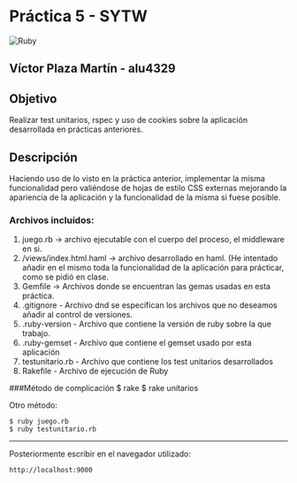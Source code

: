 # Práctica 5 - SYTW  
![Ruby](http://medularis.com/assets/ruby-fbdcfd4fc56395d1df69240ccd77275e.png)

## Víctor Plaza Martín - alu4329

## Objetivo
Realizar test unitarios, rspec y uso de cookies sobre la aplicación desarrollada en prácticas anteriores.

## Descripción
 Haciendo uso de lo visto en la práctica anterior, implementar la misma funcionalidad pero valiéndose de hojas de estilo CSS externas mejorando la apariencia de la aplicación y la funcionalidad de la misma si fuese posible.

### Archivos incluídos:
1. juego.rb -> archivo ejecutable con el cuerpo del proceso, el middleware en si.
2. /views/index.html.haml -> archivo desarrollado en haml. (He intentado añadir en el mismo toda la funcionalidad de la aplicación para prácticar, como se pidió en clase.
3. Gemfile -> Archivos donde se encuentran las gemas usadas en esta práctica.
4. .gitignore - Archivo dnd se especifican los archivos que no deseamos añadir al control de versiones.
5. .ruby-version - Archivo que contiene la versión de ruby sobre la que trabajo.
6. .ruby-gemset - Archivo que contiene el gemset usado por esta aplicación
7. testunitario.rb - Archivo que contiene los test unitarios desarrollados
8. Rakefile - Archivo de ejecución de Ruby

###Método de complicación
	$ rake
	$ rake unitarios

Otro método:

	$ ruby juego.rb
	$ ruby testunitario.rb

****
Posteriormente escribir en el navegador utilizado:

	http://localhost:9000
